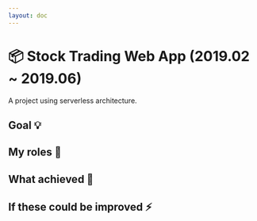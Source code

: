 ```yaml
---
layout: doc
---
```


# 📦 Stock Trading Web App (2019.02 ~ 2019.06)

A project using serverless architecture.

## Goal 💡

## My roles 👷

## What achieved 🎉

## If these could be improved ⚡️
